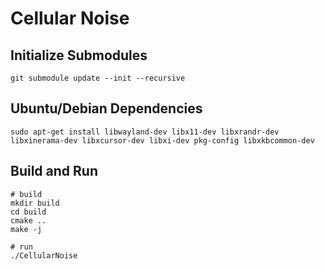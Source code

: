 # Cellular Noise

## Initialize Submodules
```
git submodule update --init --recursive
```

## Ubuntu/Debian Dependencies
```
sudo apt-get install libwayland-dev libx11-dev libxrandr-dev libxinerama-dev libxcursor-dev libxi-dev pkg-config libxkbcommon-dev
```

## Build and Run
```
# build
mkdir build
cd build
cmake ..
make -j

# run
./CellularNoise
```
